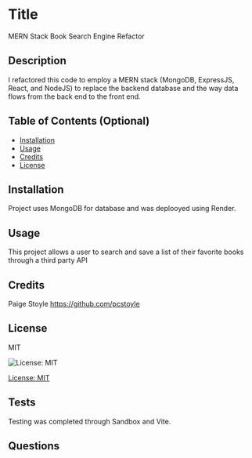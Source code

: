 # Title

MERN Stack Book Search Engine Refactor 

## Description

I refactored this code to employ a MERN stack (MongoDB, ExpressJS, React, and NodeJS) to replace the backend database and the way data flows from the back end to  the front end. 

## Table of Contents (Optional)

- [Installation](#installation)
- [Usage](#usage)
- [Credits](#credits)
- [License](#license)

## Installation

Project uses MongoDB for database and was deplooyed using Render. 

## Usage

This project allows a user to search and save a list of their favorite books through a third party API

## Credits

Paige Stoyle https://github.com/pcstoyle

## License 
MIT

![License: MIT](https://img.shields.io/badge/license-mit-green.svg)

[License: MIT](https://www.mit.edu/~amini/LICENSE.md)

## Tests

Testing was completed through Sandbox and Vite. 

## Questions